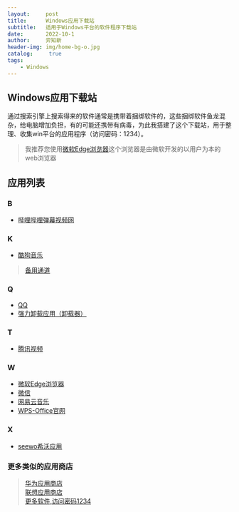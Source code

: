 ```yaml
---
layout:     post
title:      Windows应用下载站
subtitle:   适用于Windows平台的软件程序下载站
date:       2022-10-1
author:     弈知新
header-img: img/home-bg-o.jpg
catalog: 	 true
tags:
    - Windows
---
```

## Windows应用下载站  

通过搜索引擎上搜索得来的软件通常是携带着捆绑软件的，这些捆绑软件鱼龙混杂，给电脑增加负担，有的可能还携带有病毒，为此我搭建了这个下载站，用于整理、收集win平台的应用程序（访问密码：1234）。
> 我推荐您使用[微软Edge浏览器](https://www.microsoft.com/zh-cn/edge)这个浏览器是由微软开发的以用户为本的web浏览器

## 应用列表  
### B  
- [哔哩哔哩弹幕视频网](https://www.bilibili.com)  
### K
- [酷狗音乐](https://download.kugou.com/)  
> [备用通道](https://wwp.lanzouy.com/iFzR8039cpej)   

### Q  
- [QQ](https://im.qq.com/download)  
- [强力卸载应用（卸载器）](https://wwp.lanzouy.com/i9ELE03ak88f)  
### T  
- [腾讯视频](https://v.qq.com)  
### W  
- [微软Edge浏览器](https://www.microsoft.com/zh-cn/edge)  
- [微信](https://weixin.qq.com)  
- [网易云音乐](https://music.163.com/#/download)  
- [WPS-Office官网](https://platform.wps.cn)  
### X  
- [seewo希沃应用](https://e.seewo.com)  

### 更多类似的应用商店  
>[华为应用商店](https://uowap.hicloud.com/appdl-uomp-cn/campaignpreview/b96271d7-fc63-4477-889d-26e121259d9e/index.html)  
> [联想应用商店](https://lestore.lenovo.com/welcome)  
> [更多软件,访问密码1234](https://wwp.lanzouy.com/b037ax1oj)

